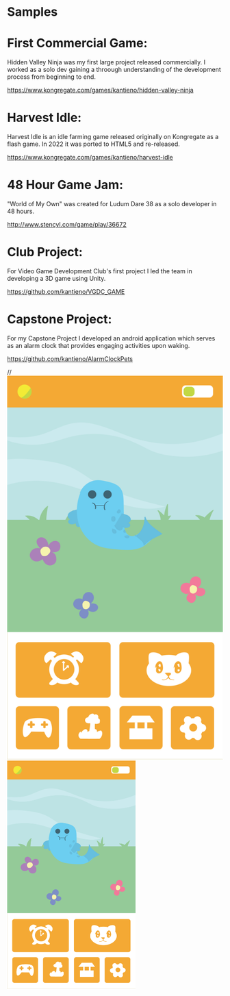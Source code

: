 # Samples

# First Commercial Game: 
Hidden Valley Ninja was my first large project released commercially. I worked as a solo dev gaining a throough understanding of the development process from beginning to end.

https://www.kongregate.com/games/kantieno/hidden-valley-ninja

# Harvest Idle: 
Harvest Idle is an idle farming game released originally  on Kongregate as a flash game. In 2022 it was ported to HTML5 and re-released. 

https://www.kongregate.com/games/kantieno/harvest-idle


# 48 Hour Game Jam:
"World of My Own" was created for Ludum Dare 38 as a solo developer in 48 hours.

http://www.stencyl.com/game/play/36672

# Club Project:
For Video Game Development Club's first project I led the team in developing a 3D game using Unity. 

https://github.com/kantieno/VGDC_GAME

# Capstone Project:
For my Capstone Project I developed an android application which serves as an alarm clock that provides engaging activities upon waking. 

https://github.com/kantieno/AlarmClockPets

//![UI WIP](https://raw.githubusercontent.com/kantieno/AlarmClockPets/master/path720.png)
<img src="https://raw.githubusercontent.com/kantieno/AlarmClockPets/master/path720.png" width="300" >
